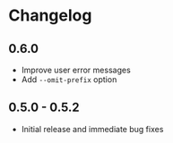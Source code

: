 # Changelog


## 0.6.0

- Improve user error messages
- Add `--omit-prefix` option

## 0.5.0 - 0.5.2

- Initial release and immediate bug fixes
